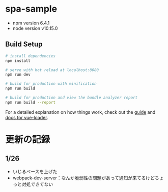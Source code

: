# spa-sample
- npm version 6.4.1  
- node version v10.15.0


## Build Setup

``` bash
# install dependencies
npm install

# serve with hot reload at localhost:8080
npm run dev

# build for production with minification
npm run build

# build for production and view the bundle analyzer report
npm run build --report
```

For a detailed explanation on how things work, check out the [guide](http://vuejs-templates.github.io/webpack/) and [docs for vue-loader](http://vuejs.github.io/vue-loader).


# 更新の記録

## 1/26 
 - いじるベースを上げた
 - webpack-dev-server：なんか脆弱性の問題があって通知が来てるけどちょっと対処できてない


